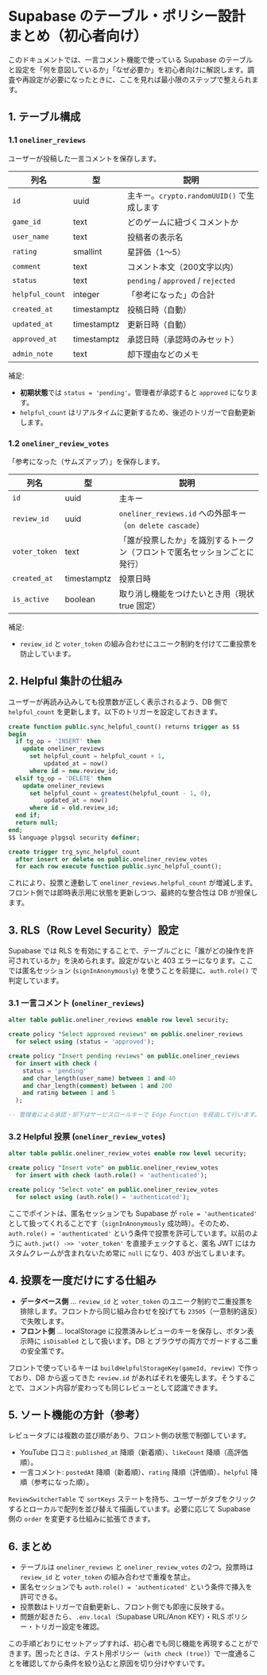 # Supabase のテーブル・ポリシー設計まとめ（初心者向け）

このドキュメントでは、一言コメント機能で使っている Supabase のテーブルと設定を「何を意図しているか」「なぜ必要か」を初心者向けに解説します。調査や再設定が必要になったときに、ここを見れば最小限のステップで整えられます。

## 1. テーブル構成

### 1.1 `oneliner_reviews`
ユーザーが投稿した一言コメントを保存します。

| 列名 | 型 | 説明 |
| ---- | --- | ---- |
| `id` | uuid | 主キー。`crypto.randomUUID()` で生成します |
| `game_id` | text | どのゲームに紐づくコメントか |
| `user_name` | text | 投稿者の表示名 |
| `rating` | smallint | 星評価（1〜5） |
| `comment` | text | コメント本文（200文字以内） |
| `status` | text | `pending` / `approved` / `rejected` |
| `helpful_count` | integer | 「参考になった」の合計 |
| `created_at` | timestamptz | 投稿日時（自動） |
| `updated_at` | timestamptz | 更新日時（自動） |
| `approved_at` | timestamptz | 承認日時（承認時のみセット） |
| `admin_note` | text | 却下理由などのメモ |

補足:
- **初期状態**では `status = 'pending'`。管理者が承認すると `approved` になります。
- `helpful_count` はリアルタイムに更新するため、後述のトリガーで自動更新します。

### 1.2 `oneliner_review_votes`
「参考になった（サムズアップ）」を保存します。

| 列名 | 型 | 説明 |
| ---- | --- | ---- |
| `id` | uuid | 主キー |
| `review_id` | uuid | `oneliner_reviews.id` への外部キー（`on delete cascade`） |
| `voter_token` | text | 「誰が投票したか」を識別するトークン（フロントで匿名セッションごとに発行） |
| `created_at` | timestamptz | 投票日時 |
| `is_active` | boolean | 取り消し機能をつけたいとき用（現状 true 固定） |

補足:
- `review_id` と `voter_token` の組み合わせにユニーク制約を付けて二重投票を防止しています。

## 2. Helpful 集計の仕組み

ユーザーが再読み込みしても投票数が正しく表示されるよう、DB 側で `helpful_count` を更新します。以下のトリガーを設定しておきます。

```sql
create function public.sync_helpful_count() returns trigger as $$
begin
  if tg_op = 'INSERT' then
    update oneliner_reviews
      set helpful_count = helpful_count + 1,
          updated_at = now()
      where id = new.review_id;
  elsif tg_op = 'DELETE' then
    update oneliner_reviews
      set helpful_count = greatest(helpful_count - 1, 0),
          updated_at = now()
      where id = old.review_id;
  end if;
  return null;
end;
$$ language plpgsql security definer;

create trigger trg_sync_helpful_count
  after insert or delete on public.oneliner_review_votes
  for each row execute function public.sync_helpful_count();
```

これにより、投票と連動して `oneliner_reviews.helpful_count` が増減します。フロント側では即時表示用に状態を更新しつつ、最終的な整合性は DB が担保します。

## 3. RLS（Row Level Security）設定

Supabase では RLS を有効にすることで、テーブルごとに「誰がどの操作を許可されているか」を決められます。設定がないと 403 エラーになります。ここでは匿名セッション (`signInAnonymously`) を使うことを前提に、`auth.role()` で判定しています。

### 3.1 一言コメント (`oneliner_reviews`)
```sql
alter table public.oneliner_reviews enable row level security;

create policy "Select approved reviews" on public.oneliner_reviews
  for select using (status = 'approved');

create policy "Insert pending reviews" on public.oneliner_reviews
  for insert with check (
    status = 'pending'
    and char_length(user_name) between 1 and 40
    and char_length(comment) between 1 and 200
    and rating between 1 and 5
  );

-- 管理者による承認・却下はサービスロールキーで Edge Function を経由して行います。
```

### 3.2 Helpful 投票 (`oneliner_review_votes`)
```sql
alter table public.oneliner_review_votes enable row level security;

create policy "Insert vote" on public.oneliner_review_votes
  for insert with check (auth.role() = 'authenticated');

create policy "Select vote" on public.oneliner_review_votes
  for select using (auth.role() = 'authenticated');
```

ここでポイントは、匿名セッションでも Supabase が `role = 'authenticated'` として扱ってくれることです（`signInAnonymously` 成功時）。そのため、`auth.role() = 'authenticated'` という条件で投票を許可しています。以前のように `auth.jwt() ->> 'voter_token'` を直接チェックすると、匿名 JWT にはカスタムクレームが含まれないため常に `null` になり、403 が出てしまいます。

## 4. 投票を一度だけにする仕組み

- **データベース側** … `review_id` と `voter_token` のユニーク制約で二重投票を排除します。フロントから同じ組み合わせを投げても `23505`（一意制約違反）で失敗します。
- **フロント側** … localStorage に投票済みレビューのキーを保存し、ボタン表示時に `isDisabled` として扱います。DB とブラウザの両方でガードする二重の安全策です。

フロントで使っているキーは `buildHelpfulStorageKey(gameId, review)` で作っており、DB から返ってきた `review.id` があればそれを優先します。そうすることで、コメント内容が変わっても同じレビューとして認識できます。

## 5. ソート機能の方針（参考）

レビュータブには複数の並び順があり、フロント側の状態で制御しています。
- YouTube 口コミ: `published_at` 降順（新着順）、`likeCount` 降順（高評価順）。
- 一言コメント: `postedAt` 降順（新着順）、`rating` 降順（評価順）、`helpful` 降順（参考になった順）。

`ReviewSwitcherTable` で `sortKeys` ステートを持ち、ユーザーがタブをクリックするとローカルで配列を並び替えて描画しています。必要に応じて Supabase 側の `order` を変更する仕組みに拡張できます。

## 6. まとめ
- テーブルは `oneliner_reviews` と `oneliner_review_votes` の2つ。投票時は `review_id` と `voter_token` の組み合わせで重複を禁止。
- 匿名セッションでも `auth.role() = 'authenticated'` という条件で挿入を許可できる。
- 投票数はトリガーで自動更新し、フロント側でも即座に反映する。
- 問題が起きたら、`.env.local`（Supabase URL/Anon KEY）・RLS ポリシー・トリガー設定を確認。

この手順どおりにセットアップすれば、初心者でも同じ機能を再現することができます。困ったときは、テスト用ポリシー（`with check (true)`）で一度通ることを確認してから条件を絞り込むと原因を切り分けやすいです。
